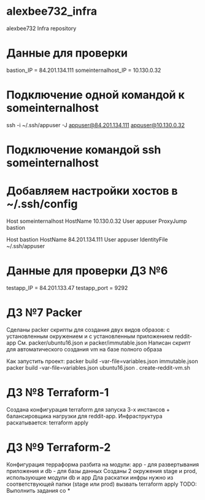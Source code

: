 # alexbee732_infra
alexbee732 Infra repository

# Данные для проверки
bastion_IP = 84.201.134.111
someinternalhost_IP = 10.130.0.32

# Подключение одной командой к someinternalhost
ssh -i ~/.ssh/appuser -J appuser@84.201.134.111 appuser@10.130.0.32

# Подключение командой ssh someinternalhost
# Добавляем настройки хостов в ~/.ssh/config
Host someinternalhost
    HostName 10.130.0.32
    User appuser
    ProxyJump bastion

Host bastion
    HostName 84.201.134.111
    User appuser
    IdentityFile ~/.ssh/appuser

# Данные для проверки ДЗ №6
testapp_IP = 84.201.133.47
testapp_port = 9292

# ДЗ №7 Packer
Сделаны packer скрипты для создания двух видов образов: с установленным окружением и с установленным приложением reddit-app
См. packer/ubuntu16.json и packer/immutable.json
Написан скрипт для автоматического создания vm на базе полного образа

Как запустить проект:
packer build -var-file=variables.json immutable.json
packer build -var-file=variables.json ubuntu16.json
. create-reddit-vm.sh

# ДЗ №8 Terraform-1
Создана конфигурация terraform для запуска 3-х инстансов + балансировщика нагрузки для reddit-app.
Инфраструктура раскатывается:
terraform apply

# ДЗ №9 Terraform-2
Конфигурация терраформа разбита на модули: app - для развертывания приложения и db - для базы данных
Созданы 2 окружения stage и prod, использующие модули db и app
Дла раскатки инфры нужно из соответствующей папки (stage или prod) вызвать terraform apply
TODO: Выполнить задания со *
